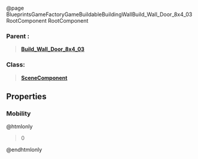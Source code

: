 @page BlueprintsGameFactoryGameBuildableBuildingWallBuild_Wall_Door_8x4_03RootComponent RootComponent
### Parent :
<b><a href="_blueprints_game_factory_game_buildable_building_wall_build__wall__door_8x4_03.html"><blockquote>Build_Wall_Door_8x4_03</blockquote></a></b>
### Class:
<b><a href="_class_script_scene_component.html"><blockquote>SceneComponent</blockquote></a></b>
## Properties
### Mobility
@htmlonly
<blockquote>0</blockquote>
@endhtmlonly

